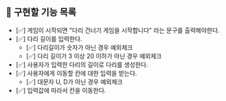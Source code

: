 ## 📝 구현할 기능 목록

- [✅] 게임이 시작되면 "다리 건너기 게임을 시작합니다" 라는 문구를 출력해야한다.
- [✅] 다리 길이를 입력한다.
  - [✅] 다리길이가 숫자가 아닌 경우 예외체크
  - [✅] 다리 길이가 3 이상 20 이하가 아닌 경우 예외체크
- [✅] 사용자가 입력한 다리의 길이로 다리를 생성한다.
- [✅] 사용자에게 이동할 칸에 대한 입력을 받는다.
  - [✅] 대문자 U, D가 아닌 경우 예외체크
- [✅] 입력값에 따라서 칸을 이동한다.
